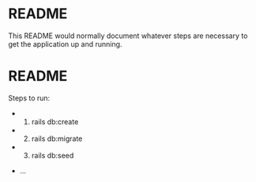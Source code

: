 # README

This README would normally document whatever steps are necessary to get the
application up and running.
# README

Steps to run:


- 1. rails db:create
- 2. rails db:migrate
- 3. rails db:seed

* ...
